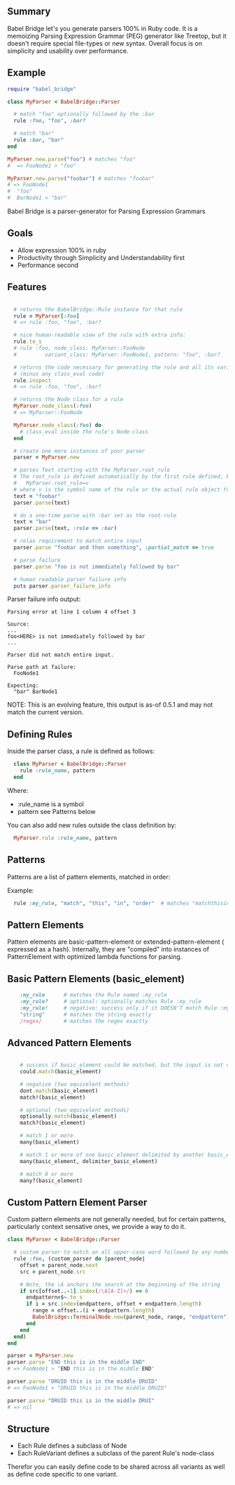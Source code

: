 Summary
-------

Babel Bridge let's you generate parsers 100% in Ruby code. It is a memoizing Parsing Expression Grammar (PEG) generator like Treetop, but it doesn't require special file-types or new syntax. Overall focus is on simplicity and usability over performance.

Example
-------

``` ruby
require "babel_bridge"

class MyParser < BabelBridge::Parser

  # match "foo" optionally followed by the :bar
  rule :foo, "foo", :bar?

  # match "bar"
  rule :bar, "bar"
end

MyParser.new.parse("foo") # matches "foo"
#  => FooNode1 > "foo"

MyParser.new.parse("foobar") # matches "foobar"
# => FooNode1
#  "foo"
#  BarNode1 > "bar"
```

Babel Bridge is a parser-generator for Parsing Expression Grammars

Goals
-----

* Allow expression 100% in ruby
* Productivity through Simplicity and Understandability first
* Performance second

Features
--------

``` ruby

  # returns the BabelBridge::Rule instance for that rule
  rule = MyParser[:foo]
  # => rule :foo, "foo", :bar?

  # nice human-readable view of the rule with extra info:
  rule.to_s
  # rule :foo, node_class: MyParser::FooNode
  #         variant_class: MyParser::FooNode1, pattern: "foo", :bar?

  # returns the code necessary for generating the rule and all its variants
  # (minus any class_eval code)
  rule.inspect
  # => rule :foo, "foo", :bar?

  # returns the Node class for a rule
  MyParser.node_class(:foo)
  # => MyParser::FooNode

  MyParser.node_class(:foo) do
    # class_eval inside the rule's Node-class
  end

  # create one more instances of your parser
  parser = MyParser.new

  # parses Text starting with the MyParser.root_rule
  # The root_rule is defined automatically by the first rule defined, but can be set by:
  #   MyParser.root_rule=v
  # where v is the symbol name of the rule or the actual rule object from MyParser[rule]
  text = "foobar"
  parser.parse(text)

  # do a one-time parse with :bar set as the root-rule
  text = "bar"
  parser.parse(text, :rule => :bar)

  # relax requirement to match entire input
  parser.parse "foobar and then something", :partial_match => true

  # parse failure
  parser.parse "foo is not immediately followed by bar"

  # human readable parser failure info
  puts parser.parser_failure_info
```

Parser failure info output:
```
Parsing error at line 1 column 4 offset 3

Source:
...
foo<HERE> is not immediately followed by bar
...

Parser did not match entire input.

Parse path at failure:
  FooNode1

Expecting:
  "bar" BarNode1
```
NOTE: This is an evolving feature, this output is as-of 0.5.1 and may not match the current version.

Defining Rules
--------------

Inside the parser class, a rule is defined as follows:

``` ruby
  class MyParser < BabelBridge::Parser
    rule :rule_name, pattern
  end
```

Where:

* :rule_name    is a symbol
* pattern       see Patterns below

You can also add new rules outside the class definition by:

``` ruby
  MyParser.rule :rule_name, pattern
```

Patterns
--------

Patterns are a list of pattern elements, matched in order:

Example:

``` ruby
  rule :my_rule, "match", "this", "in", "order"  # matches "matchthisinorder"
```

Pattern Elements
----------------

Pattern elements are basic-pattern-element or extended-pattern-element ( expressed as a hash). Internally, they are "compiled" into instances of PatternElement with optimized lambda functions for parsing.

## Basic Pattern Elements (basic_element)

``` ruby
    :my_rule      # matches the Rule named :my_rule
    :my_rule?     # optional: optionally matches Rule :my_rule
    :my_rule!     # negative: success only if it DOESN'T match Rule :my_rule
    "string"      # matches the string exactly
    /regex/       # matches the regex exactly
```

## Advanced Pattern Elements

``` ruby

    # success if basic_element could be matched, but the input is not consumed
    could.match(basic_element)

    # negative (two equivelent methods)
    dont.match(basic_element)
    match!(basic_element)

    # optional (two equivelent methods)
    optionally.match(basic_element)
    match?(basic_element)

    # match 1 or more
    many(basic_element)

    # match 1 or more of one basic_element delimited by another basic_element)
    many(basic_element, delimiter_basic_element)

    # match 0 or more
    many?(basic_element)

```

## Custom Pattern Element Parser

Custom pattern elements are not generally needed, but for certain patterns, particularly context sensative ones, we provide a way to do it.

``` ruby
class MyParser < BabelBridge::Parser

  # custom parser to match an all upper-case word followed by any number of characters before that word is repeated
  rule :foo, (custom_parser do |parent_node|
    offset = parent_node.next
    src = parent_node.src

    # Note, the \A anchors the search at the beginning of the string
    if src[offset..-1].index(/\A[A-Z]+/) == 0
      endpattern=$~.to_s
      if i = src.index(endpattern, offset + endpattern.length)
        range = offset..(i + endpattern.length)
        BabelBridge::TerminalNode.new(parent_node, range, "endpattern")
      end
    end
  end)
end

parser = MyParser.new
parser.parse "END this is in the middle END"
# => FooNode1 > "END this is in the middle END"

parser.parse "DRUID this is in the middle DRUID"
# => FooNode1 > "DRUID this is in the middle DRUID"

parser.parse "DRUID this is in the middle DRUI"
# => nil
```

Structure
---------

* Each Rule defines a subclass of Node
* Each RuleVariant defines a subclass of the parent Rule's node-class

Therefor you can easily define code to be shared across all variants as well as define code specific to one variant.
